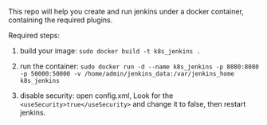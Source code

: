 This repo will help you create and run jenkins  under a docker container, containing the required plugins.

Required steps:
1. build your image: 
```sudo docker build -t k8s_jenkins .```

2. run the container:
```sudo docker run -d --name k8s_jenkins -p 8080:8080 -p 50000:50000 -v /home/admin/jenkins_data:/var/jenkins_home k8s_jenkins```

3. disable security:
open config.xml, Look for the ```<useSecurity>true</useSecurity>``` and change it to false, then restart jenkins.
